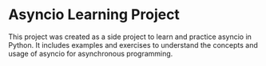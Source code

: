 # Asyncio Learning Project

This project was created as a side project to learn and practice asyncio in Python. It includes examples and exercises to understand the concepts and usage of asyncio for asynchronous programming.